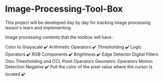 # Image-Processing-Tool-Box

This project will be developed day by day for tracking image processing lesson's learn and implementing.

Image processing contents that the toolbox will have :

Color to Grayscale ✔️
Arithmetic Operators ✔️
Thresholding ✔️
Logic Operators ✔️
RGB Components ✔️
Brightness ✔️
Edge Detector
Digital Filters
Otsu Thresholding and CCL
Point Operators
Geometric Operators
Motion Detection
Negative ✔️
Pull the color of the pixel value where the cursor is located ✔️
